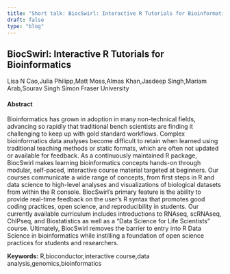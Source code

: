 ```yaml
---
title: "Short talk: BiocSwirl: Interactive R Tutorials for Bioinformatics"
draft: false
type: "blog"
---
```


## BiocSwirl: Interactive R Tutorials for Bioinformatics
Lisa N Cao,Julia Philipp,Matt Moss,Almas Khan,Jasdeep Singh,Mariam Arab,Sourav Singh
Simon Fraser University
#### Abstract

Bioinformatics has grown in adoption in many non-technical fields, advancing so rapidly that traditional bench scientists are finding it challenging to keep up with gold standard workflows. Complex bioinformatics data analyses become difficult to retain when learned using traditional teaching methods or static formats, which are often not updated or available for feedback. As a continuously maintained R package, BiocSwirl makes learning bioinformatics concepts hands-on through modular, self-paced, interactive course material targeted at beginners. Our courses communicate a wide range of concepts, from first steps in R and data science to high-level analyses and visualizations of biological datasets from within the R console. BiocSwirl’s primary feature is the ability to provide real-time feedback on the user’s R syntax that promotes good coding practices, open science, and reproducibility in students. Our currently available curriculum includes introductions to RNAseq, scRNAseq, ChIPseq, and Biostatistics as well as a “Data Science for Life Scientists” course. Ultimately, BiocSwirl removes the barrier to entry into R Data Science in bioinformatics while instilling a foundation of open science practices for students and researchers.

**Keywords:** R,bioconductor,interactive course,data analysis,genomics,bioinformatics
